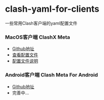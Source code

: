 # clash-yaml-for-clients
一些常用Clash客户端的yaml配置文件

### MacOS客户端 ClashX Meta

- [Github地址](https://github.com/MetaCubeX/ClashX.Meta)
- [查看配置文件](https://github.com/chenenkou/clash-yaml-for-clients/blob/a59c9ed9adb952e2945d0f606d4f4ca51a653f5d/ClashX%20Meta/meta.yaml) 
- [配置文件说明](https://github.com/chenenkou/clash-yaml-for-clients/blob/a59c9ed9adb952e2945d0f606d4f4ca51a653f5d/ClashX%20Meta/meta_README.md)


### Android客户端 Clash Meta For Android

- [Github地址](https://github.com/MetaCubeX/ClashMetaForAndroid)
- 完善中...

